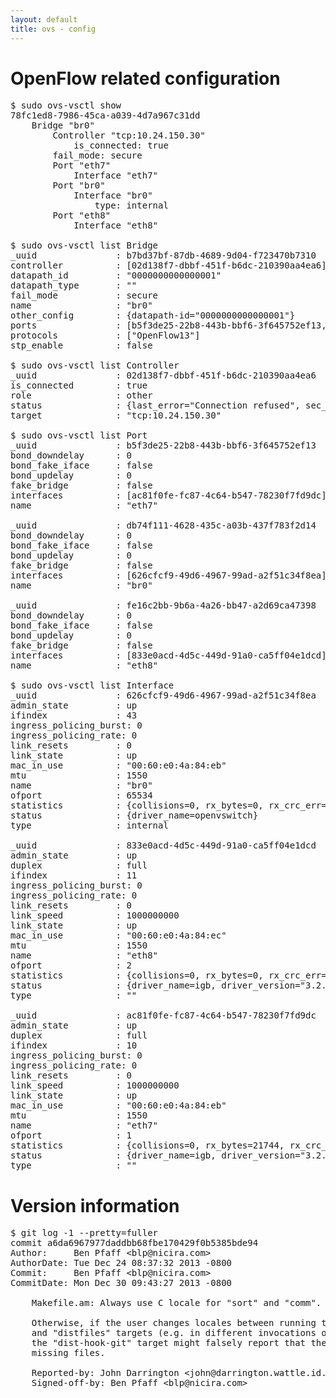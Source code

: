 ```yaml
---
layout: default
title: ovs - config
---
```


# OpenFlow related configuration
<pre>
$ sudo ovs-vsctl show
78fc1ed8-7986-45ca-a039-4d7a967c31dd
    Bridge "br0"
        Controller "tcp:10.24.150.30"
            is_connected: true
        fail_mode: secure
        Port "eth7"
            Interface "eth7"
        Port "br0"
            Interface "br0"
                type: internal
        Port "eth8"
            Interface "eth8"

$ sudo ovs-vsctl list Bridge
_uuid               : b7bd37bf-87db-4689-9d04-f723470b7310
controller          : [02d138f7-dbbf-451f-b6dc-210390aa4ea6]
datapath_id         : "0000000000000001"
datapath_type       : ""
fail_mode           : secure
name                : "br0"
other_config        : {datapath-id="0000000000000001"}
ports               : [b5f3de25-22b8-443b-bbf6-3f645752ef13, db74f111-4628-435c-a03b-437f783f2d14, fe16c2bb-9b6a-4a26-bb47-a2d69ca47398]
protocols           : ["OpenFlow13"]
stp_enable          : false

$ sudo ovs-vsctl list Controller
_uuid               : 02d138f7-dbbf-451f-b6dc-210390aa4ea6
is_connected        : true
role                : other
status              : {last_error="Connection refused", sec_since_connect="121", sec_since_disconnect="123", state=ACTIVE}
target              : "tcp:10.24.150.30"

$ sudo ovs-vsctl list Port
_uuid               : b5f3de25-22b8-443b-bbf6-3f645752ef13
bond_downdelay      : 0
bond_fake_iface     : false
bond_updelay        : 0
fake_bridge         : false
interfaces          : [ac81f0fe-fc87-4c64-b547-78230f7fd9dc]
name                : "eth7"

_uuid               : db74f111-4628-435c-a03b-437f783f2d14
bond_downdelay      : 0
bond_fake_iface     : false
bond_updelay        : 0
fake_bridge         : false
interfaces          : [626cfcf9-49d6-4967-99ad-a2f51c34f8ea]
name                : "br0"

_uuid               : fe16c2bb-9b6a-4a26-bb47-a2d69ca47398
bond_downdelay      : 0
bond_fake_iface     : false
bond_updelay        : 0
fake_bridge         : false
interfaces          : [833e0acd-4d5c-449d-91a0-ca5ff04e1dcd]
name                : "eth8"

$ sudo ovs-vsctl list Interface
_uuid               : 626cfcf9-49d6-4967-99ad-a2f51c34f8ea
admin_state         : up
ifindex             : 43
ingress_policing_burst: 0
ingress_policing_rate: 0
link_resets         : 0
link_state          : up
mac_in_use          : "00:60:e0:4a:84:eb"
mtu                 : 1550
name                : "br0"
ofport              : 65534
statistics          : {collisions=0, rx_bytes=0, rx_crc_err=0, rx_dropped=0, rx_errors=0, rx_frame_err=0, rx_over_err=0, rx_packets=0, tx_bytes=0, tx_dropped=0, tx_errors=0, tx_packets=0}
status              : {driver_name=openvswitch}
type                : internal

_uuid               : 833e0acd-4d5c-449d-91a0-ca5ff04e1dcd
admin_state         : up
duplex              : full
ifindex             : 11
ingress_policing_burst: 0
ingress_policing_rate: 0
link_resets         : 0
link_speed          : 1000000000
link_state          : up
mac_in_use          : "00:60:e0:4a:84:ec"
mtu                 : 1550
name                : "eth8"
ofport              : 2
statistics          : {collisions=0, rx_bytes=0, rx_crc_err=0, rx_dropped=0, rx_errors=0, rx_frame_err=0, rx_over_err=0, rx_packets=0, tx_bytes=11040, tx_dropped=0, tx_errors=0, tx_packets=119}
status              : {driver_name=igb, driver_version="3.2.10-k", firmware_version="3.10-0"}
type                : ""

_uuid               : ac81f0fe-fc87-4c64-b547-78230f7fd9dc
admin_state         : up
duplex              : full
ifindex             : 10
ingress_policing_burst: 0
ingress_policing_rate: 0
link_resets         : 0
link_speed          : 1000000000
link_state          : up
mac_in_use          : "00:60:e0:4a:84:eb"
mtu                 : 1550
name                : "eth7"
ofport              : 1
statistics          : {collisions=0, rx_bytes=21744, rx_crc_err=0, rx_dropped=0, rx_errors=0, rx_frame_err=0, rx_over_err=0, rx_packets=228, tx_bytes=0, tx_dropped=0, tx_errors=0, tx_packets=0}
status              : {driver_name=igb, driver_version="3.2.10-k", firmware_version="3.10-0"}
type                : ""
</pre>

# Version information
<pre>
$ git log -1 --pretty=fuller
commit a6da6967977daddbb68fbe170429f0b5385bde94
Author:     Ben Pfaff &lt;blp@nicira.com&gt;
AuthorDate: Tue Dec 24 08:37:32 2013 -0800
Commit:     Ben Pfaff &lt;blp@nicira.com&gt;
CommitDate: Mon Dec 30 09:43:27 2013 -0800

    Makefile.am: Always use C locale for "sort" and "comm".
    
    Otherwise, if the user changes locales between running the "dist-hook-git"
    and "distfiles" targets (e.g. in different invocations of "make"), then
    the "dist-hook-git" target might falsely report that the distribution is
    missing files.
    
    Reported-by: John Darrington &lt;john@darrington.wattle.id.au&gt;
    Signed-off-by: Ben Pfaff &lt;blp@nicira.com&gt;
</pre>
